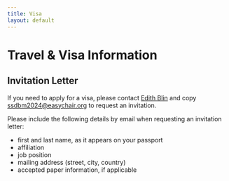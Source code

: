 ```yaml
---
title: Visa
layout: default
---
```


# Travel & Visa Information

## Invitation Letter

If you need to apply for a visa, please contact [Edith Blin](mailto:edith.blin@inria.fr) and copy [ssdbm2024@easychair.org](mailto:ssdbm2024@easychair.org) to request an invitation.

Please include the following details by email when requesting an invitation letter:
- first and last name, as it appears on your passport
- affiliation
- job position
- mailing address (street, city, country)
- accepted paper information, if applicable

